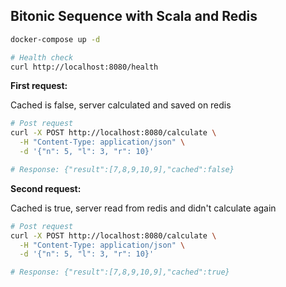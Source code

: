 ## Bitonic Sequence with Scala and Redis

```bash
docker-compose up -d
```

```bash
# Health check
curl http://localhost:8080/health
```

**First request:**

Cached is false, server calculated and saved on redis

```bash
# Post request
curl -X POST http://localhost:8080/calculate \
  -H "Content-Type: application/json" \
  -d '{"n": 5, "l": 3, "r": 10}'

# Response: {"result":[7,8,9,10,9],"cached":false}
```

**Second request:**

Cached is true, server read from redis and didn't calculate again

```bash
# Post request
curl -X POST http://localhost:8080/calculate \
  -H "Content-Type: application/json" \
  -d '{"n": 5, "l": 3, "r": 10}'

# Response: {"result":[7,8,9,10,9],"cached":true}
```

